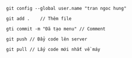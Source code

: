 ﻿```
git config --global user.name "tran ngoc hung"

git add .    // Thêm file

gti commit -m "Đã tạo menu" // Comment

git push // Đẩy code lên server

git pull // Lấy code mới nhất về máy

```
